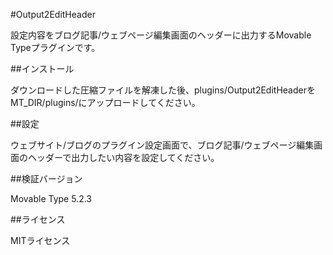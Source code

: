 #Output2EditHeader

設定内容をブログ記事/ウェブページ編集画面のヘッダーに出力するMovable Typeプラグインです。

##インストール

ダウンロードした圧縮ファイルを解凍した後、plugins/Output2EditHeaderをMT_DIR/plugins/にアップロードしてください。

##設定

ウェブサイト/ブログのプラグイン設定画面で、ブログ記事/ウェブページ編集画面のヘッダーで出力したい内容を設定してください。

##検証バージョン

Movable Type 5.2.3

##ライセンス

MITライセンス
